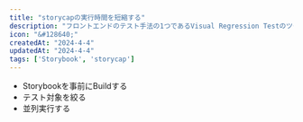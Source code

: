 ```yaml
---
title: "storycapの実行時間を短縮する"
description: "フロントエンドのテスト手法の1つであるVisual Regression Testのツールであるstorycapの実行時間を短縮するための情報についてまとめる。"
icon: "&#128640;"
createdAt: "2024-4-4"
updatedAt: "2024-4-4"
tags: ['Storybook', 'storycap']
---
```


- Storybookを事前にBuildする
- テスト対象を絞る
- 並列実行する